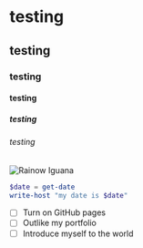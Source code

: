 # testing
## testing
### testing
#### testing
##### testing
###### testing 

![Rainow Iguana](https://letsenhance.io/static/8f5e523ee6b2479e26ecc91b9c25261e/1015f/MainAfter.jpg)


``` Powershell
$date = get-date
write-host "my date is $date"
```

- [ ] Turn on GitHub pages
- [ ] Outlike my portfolio
- [ ] Introduce myself to the world
